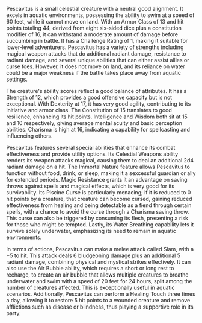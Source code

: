 Pescavitus is a small celestial creature with a neutral good alignment. It excels in aquatic environments, possessing the ability to swim at a speed of 60 feet, while it cannot move on land. With an Armor Class of 13 and hit points totaling 44, derived from eight six-sided dice plus a constitution modifier of 16, it can withstand a moderate amount of damage before succumbing in battle. It has a Challenge Rating of 1, making it suitable for lower-level adventurers. Pescavitus has a variety of strengths including magical weapon attacks that do additional radiant damage, resistance to radiant damage, and several unique abilities that can either assist allies or curse foes. However, it does not move on land, and its reliance on water could be a major weakness if the battle takes place away from aquatic settings.

The creature's ability scores reflect a good balance of attributes. It has a Strength of 12, which provides a good offensive capacity but is not exceptional. With Dexterity at 17, it has very good agility, contributing to its initiative and armor class. The Constitution of 15 translates to good resilience, enhancing its hit points. Intelligence and Wisdom both sit at 15 and 10 respectively, giving average mental acuity and basic perception abilities. Charisma is high at 16, indicating a capability for spellcasting and influencing others.

Pescavitus features several special abilities that enhance its combat effectiveness and provide utility options. Its Celestial Weapons ability renders its weapon attacks magical, causing them to deal an additional 2d4 radiant damage on a hit. The Immortal Nature feature allows Pescavitus to function without food, drink, or sleep, making it a sexcessful guardian or ally for extended periods. Magic Resistance grants it an advantage on saving throws against spells and magical effects, which is very good for its survivability. Its Piscine Curse is particularly menacing; if it is reduced to 0 hit points by a creature, that creature can become cursed, gaining reduced effectiveness from healing and being detectable as a fiend through certain spells, with a chance to avoid the curse through a Charisma saving throw. This curse can also be triggered by consuming its flesh, presenting a risk for those who might be tempted. Lastly, its Water Breathing capability lets it survive solely underwater, emphasizing its need to remain in aquatic environments.

In terms of actions, Pescavitus can make a melee attack called Slam, with a +5 to hit. This attack deals 6 bludgeoning damage plus an additional 5 radiant damage, combining physical and mystical strikes effectively. It can also use the Air Bubble ability, which requires a short or long rest to recharge, to create an air bubble that allows multiple creatures to breathe underwater and swim with a speed of 20 feet for 24 hours, split among the number of creatures affected. This is exceptionally useful in aquatic scenarios. Additionally, Pescavitus can perform a Healing Touch three times a day, allowing it to restore 5 hit points to a wounded creature and remove afflictions such as disease or blindness, thus playing a supportive role in its party.